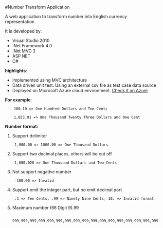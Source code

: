 #Number Transform Application

A web application to transform number into English currency representation. 

It is developed by:

* Visual Studio 2010
* .Net Framework 4.0
* .Net MVC 3
* ASP.NET
* C#

**highlights**:

* Implemented using MVC architecture
* Data driven unit test. Using an external csv file as test case data source
* Deployed on Microsoft Azure cloud environment. 
        [Check it on Azure](http://numtransapp.azurewebsites.net/)

**For example**:

        100.10 => One Hundred Dollars and Ten Cents

        1,023.01 => One Thousand Twenty Three Dollars and One Cent

**Number format:**

1. Support delimiter
        
        1,000.00 or 1000.00 => One Thousand Dollars

2. Support two decimal places, others will be cut off

        1,000.028 => One Thousand Dollars and Two Cents

3. Not support negative number

        -100.00 => Invalid

4. Support omit the integer part, but no omit decimal part

        .1 => Ten Cents, .99 => Ninety Nine Cents, 10. => Invalid format

5. Maximum number (66 Digit 9).99

        999,999,999,999,999,999,999,999,999,999,999,999,999,999,999,999,999,999,999,999,999,999.99
